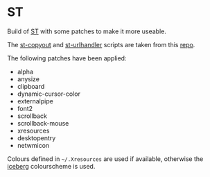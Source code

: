 # ST 

Build of [ST](https://st.suckless.org/) with some patches to make it more useable.

The [st-copyout](st-copyout) and [st-urlhandler](st-urlhandler) scripts are taken from this [repo](https://github.com/LukeSmithxyz/st).

The following patches have been applied:

- alpha
- anysize
- clipboard
- dynamic-cursor-color
- externalpipe
- font2
- scrollback
- scrollback-mouse
- xresources 
- desktopentry
- netwmicon

Colours defined in `~/.Xresources` are used if available, otherwise the [iceberg](https://github.com/cocopon/iceberg.vim) colourscheme is used.
